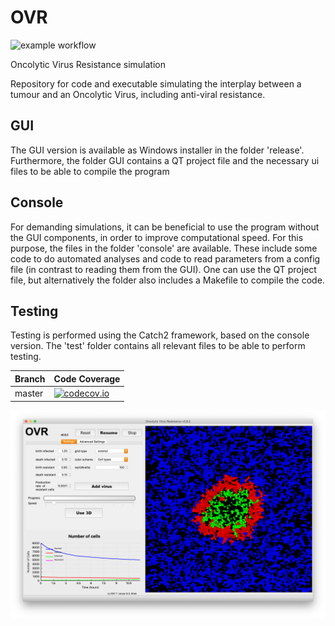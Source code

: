 # OVR 
![example workflow](https://github.com/rugtres/ovr/actions/workflows/build.yml/badge.svg)

Oncolytic Virus Resistance simulation

Repository for code and executable simulating the interplay between a tumour and an Oncolytic Virus, including anti-viral resistance.

## GUI

The GUI version is available as Windows installer in the folder 'release'. Furthermore, the folder GUI contains a QT project file and the necessary ui files to be able to compile the program

## Console

For demanding simulations, it can be beneficial to use the program without the GUI components, in order to improve computational speed. For this purpose, the files in the folder 'console' are available. These include some code to do automated analyses and code to read parameters from a config file (in contrast to reading them from the GUI). One can use the QT project file, but alternatively the folder also includes a Makefile to compile the code. 

## Testing

Testing is performed using the Catch2 framework, based on the console version. The 'test' folder contains all relevant files to be able to perform testing. 

Branch|Code Coverage
---|---
master|[![codecov.io](https://codecov.io/github/rugtres/ovr/coverage.svg?branch=master)](https://codecov.io/github/rugtres/ovr/coverage.svg?branch=master)


![](https://github.com/rugtres/ovr/blob/main/Screenshots/GUI.png)
